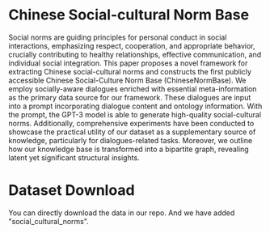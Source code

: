 # Chinese Social-cultural Norm Base

Social norms are guiding principles for personal conduct in social interactions, emphasizing respect, cooperation, and appropriate behavior, crucially contributing to healthy relationships, effective communication, and individual social integration. This paper proposes a novel framework for extracting Chinese social-cultural norms and constructs the first publicly accessible Chinese Social-Culture Norm Base (ChineseNormBase). We employ socially-aware dialogues enriched with essential meta-information as the primary data source for our framework. These dialogues are input into a prompt incorporating dialogue content and ontology information. With the prompt, the GPT-3 model is able to generate high-quality social-cultural norms. Additionally, comprehensive experiments have been conducted to showcase the practical utility of our dataset as a supplementary source of knowledge, particularly for dialogues-related tasks. Moreover, we outline how our knowledge base is transformed into a bipartite graph, revealing latent yet significant structural insights. 


# Dataset Download
You can directly download the data in our repo. And we have added "social_cultural_norms".

